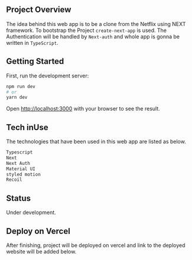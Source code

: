 ## Project Overview

The idea behind this web app is to be a clone from the Netflix using NEXT framework. To bootstrap the Project `create-next-app` is used.
The Authentication will be handled by `Next-auth` and whole app is gonna be written in `TypeScript`.

## Getting Started

First, run the development server:

```bash
npm run dev
# or
yarn dev
```

Open [http://localhost:3000](http://localhost:3000) with your browser to see the result.

## Tech inUse

The technologies that have been used in this web app are listed as below.

```bash
Typescript
Next
Next Auth
Material UI
styled motion
Recoil

```

## Status

Under development.

## Deploy on Vercel

After finishing, project will be deployed on vercel and link to the deployed website will be added below.
